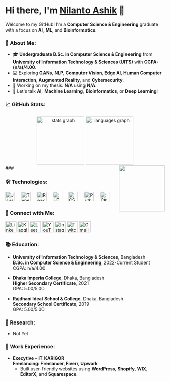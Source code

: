 # Hi there, I'm [Nilanto Ashik](https://github.com/nilanto-ashik) 👋 

Welcome to my GitHub! I'm a **Computer Science & Engineering** graduate with a focus on **AI, ML**, and **Bioinformatics**.

### 🚀 About Me:
- 🎓 **Undergraduate B.Sc. in Computer Science & Engineering** from **University of Information Technology & Sciences (UITS)** with **CGPA: (n/a)/4.00**.
- 💻 Exploring **GANs**, **NLP**, **Computer Vision**, **Edge AI**, **Human Computer Interaction**, **Augmented Reality**, and **Cybersecurity**.
- 🌱 Working on my thesis: **N/A** using **N/A**.
- 💬 Let's talk **AI**, **Machine Learning**, **Bioinformatics**, or **Deep Learning**!

### 📈 GitHub Stats:
###
<div align="center">
  <img src="https://github-readme-stats.vercel.app/api?username=nilanto-ashik-tec&hide_title=false&hide_rank=false&show_icons=true&include_all_commits=true&count_private=true&disable_animations=false&theme=dracula&locale=en&hide_border=false" height="150" alt="stats graph"  />
  <img src="https://github-readme-stats.vercel.app/api/top-langs?username=maurodesouza&locale=en&hide_title=false&layout=compact&card_width=320&langs_count=5&theme=dracula&hide_border=false" height="150" alt="languages graph"  />
</div>
###

<img align="right" height="144" src="https://media.giphy.com/media/LHZyixOnHwDDy/giphy.gif?cid=790b76110itr8kmtp57pnf2h7wdga5jz1ghxpo0zz3o10peq&ep=v1_gifs_search&rid=giphy.gif&ct=g"  />


### 🛠️ Technologies:
<div align="left">
  <img src="https://cdn.jsdelivr.net/gh/devicons/devicon/icons/javascript/javascript-original.svg" height="30" alt="JavaScript" />
  <img width="12" />
  <img src="https://cdn.jsdelivr.net/gh/devicons/devicon/icons/typescript/typescript-original.svg" height="30" alt="TypeScript" />
  <img width="12" />
  <img src="https://cdn.jsdelivr.net/gh/devicons/devicon/icons/react/react-original.svg" height="30" alt="React" />
  <img width="12" />
  <img src="https://cdn.jsdelivr.net/gh/devicons/devicon/icons/html5/html5-original.svg" height="30" alt="HTML5" />
  <img width="12" />
  <img src="https://cdn.jsdelivr.net/gh/devicons/devicon/icons/css3/css3-original.svg" height="30" alt="CSS3" />
  <img width="12" />
  <img src="https://cdn.jsdelivr.net/gh/devicons/devicon/icons/python/python-original.svg" height="30" alt="Python" />
  <img width="12" />
  <img src="https://cdn.jsdelivr.net/gh/devicons/devicon/icons/csharp/csharp-original.svg" height="30" alt="C#" />
</div>

### 🔗 Connect with Me:
<div align="left">
  <a href="https://www.linkedin.com" target="_blank"><img src="https://img.shields.io/static/v1?message=LinkedIn&logo=linkedin&label=&color=0077B5&logoColor=white&labelColor=&style=for-the-badge" height="35" alt="LinkedIn logo" /></a>
  <a href="https://www.kaggle.com" target="_blank"><img src="https://img.shields.io/static/v1?message=Kaggle&logo=kaggle&label=&color=20BEFF&logoColor=white&labelColor=&style=for-the-badge" height="35" alt="Kaggle logo" /></a>
  <a href="https://leetcode.com" target="_blank"><img src="https://img.shields.io/static/v1?message=LeetCode&logo=leetcode&label=&color=FFA116&logoColor=white&labelColor=&style=for-the-badge" height="35" alt="LeetCode logo" /></a>
  <a href="https://www.youtube.com" target="_blank"><img src="https://img.shields.io/static/v1?message=YouTube&logo=youtube&label=&color=FF0000&logoColor=white&labelColor=&style=for-the-badge" height="35" alt="YouTube logo" /></a>
  <a href="https://www.instagram.com" target="_blank"><img src="https://img.shields.io/static/v1?message=Instagram&logo=instagram&label=&color=E4405F&logoColor=white&labelColor=&style=for-the-badge" height="35" alt="Instagram logo" /></a>
  <a href="https://www.twitch.tv" target="_blank"><img src="https://img.shields.io/static/v1?message=Twitch&logo=twitch&label=&color=9146FF&logoColor=white&labelColor=&style=for-the-badge" height="35" alt="Twitch logo" /></a>
  <a href="mailto:your-email@example.com"><img src="https://img.shields.io/static/v1?message=Gmail&logo=gmail&label=&color=D14836&logoColor=white&labelColor=&style=for-the-badge" height="35" alt="Gmail logo" /></a>
</div>

### 📚 Education:
- **University of Information Technology & Sciences**, Bangladesh  
  **B.Sc. in Computer Science & Engineering**, 2022-Current Student  
  CGPA: n/a/4.00
  
- **Dhaka Imperia College**, Dhaka, Bangladesh  
  **Higher Secondary Certificate**, 2021  
  GPA: 5.00/5.00

- **Rajdhani Ideal School & College**, Dhaka, Bangladesh  
  **Secondary School Certificate**, 2019  
  GPA: 5.00/5.00

### 🧠 Research:
- Not Yet

### 💼 Work Experience:
- **Execytive** – **IT KARIGOR**  
  **Freelancing: Freelancer, Fiverr, Upwork**  
  - Built user-friendly websites using **WordPress**, **Shopify**, **WIX**, **EditorX**, and **Squarespace**.
